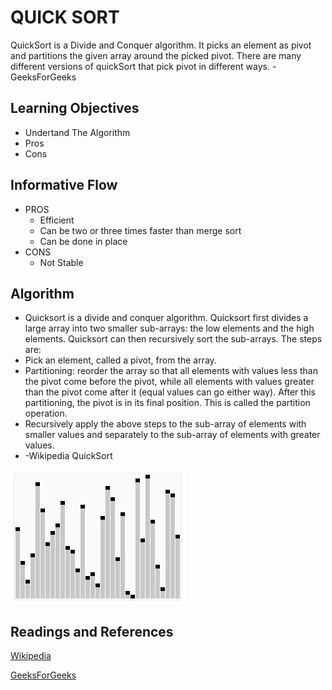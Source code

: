 # QUICK SORT
QuickSort is a Divide and Conquer algorithm. It picks an element as pivot and partitions the given array around the picked pivot. There are many different versions of quickSort that pick pivot in different ways. \-GeeksForGeeks

## Learning Objectives
* Undertand The Algorithm
* Pros
* Cons

## Informative Flow
* PROS
    * Efficient
    * Can be two or three times faster than merge sort
    * Can be done in place
* CONS
    * Not Stable

## Algorithm
*  Quicksort is a divide and conquer algorithm. Quicksort first divides a large array into two smaller sub-arrays: the low elements and the high elements. Quicksort can then recursively sort the sub-arrays. The steps are:
  * Pick an element, called a pivot, from the array.
  * Partitioning: reorder the array so that all elements with values less than the pivot come before the pivot, while all elements with values greater than the pivot come after it (equal values can go either way). After this partitioning, the pivot is in its final position. This is called the partition operation.
  * Recursively apply the above steps to the sub-array of elements with smaller values and separately to the sub-array of elements with greater values.
  * -Wikipedia QuickSort
  
![Visual](quicksort.gif)

## Readings and References

[Wikipedia](https://en.wikipedia.org/wiki/Quicksort)

[GeeksForGeeks](https://www.geeksforgeeks.org/quick-sort/)